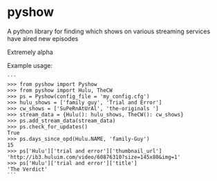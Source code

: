 # pyshow
A python library for finding which shows on various streaming services have aired new episodes

Extremely alpha

Example usage:

	```
	>>> from pyshow import Pyshow
	>>> from pyshow import Hulu, TheCW
	>>> ps = Pyshow(config_file = 'my_config.cfg')
	>>> hulu_shows = ['family guy', 'Trial and Error']
	>>> cw_shows = ['SuPeRnAtUrAl', 'the-originals ']
	>>> stream_data = {Hulu(): hulu_shows, TheCW(): cw_shows}
	>>> ps.add_stream_data(stream_data)
	>>> ps.check_for_updates()
	True
	>>> ps.days_since_opd(Hulu.NAME, 'family-Guy')
	15
	>>> ps['Hulu']['trial and error']['thumbnail_url']
	'http://ib3.huluim.com/video/60876310?size=145x80&img=1'
	>>> ps['Hulu']['trial and error']['title']
	'The Verdict'
	```
